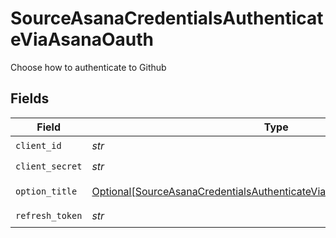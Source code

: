# SourceAsanaCredentialsAuthenticateViaAsanaOauth

Choose how to authenticate to Github


## Fields

| Field                                                                                                                                                               | Type                                                                                                                                                                | Required                                                                                                                                                            | Description                                                                                                                                                         |
| ------------------------------------------------------------------------------------------------------------------------------------------------------------------- | ------------------------------------------------------------------------------------------------------------------------------------------------------------------- | ------------------------------------------------------------------------------------------------------------------------------------------------------------------- | ------------------------------------------------------------------------------------------------------------------------------------------------------------------- |
| `client_id`                                                                                                                                                         | *str*                                                                                                                                                               | :heavy_check_mark:                                                                                                                                                  | N/A                                                                                                                                                                 |
| `client_secret`                                                                                                                                                     | *str*                                                                                                                                                               | :heavy_check_mark:                                                                                                                                                  | N/A                                                                                                                                                                 |
| `option_title`                                                                                                                                                      | [Optional[SourceAsanaCredentialsAuthenticateViaAsanaOauthCredentialsTitle]](../../models/shared/sourceasanacredentialsauthenticateviaasanaoauthcredentialstitle.md) | :heavy_minus_sign:                                                                                                                                                  | OAuth Credentials                                                                                                                                                   |
| `refresh_token`                                                                                                                                                     | *str*                                                                                                                                                               | :heavy_check_mark:                                                                                                                                                  | N/A                                                                                                                                                                 |